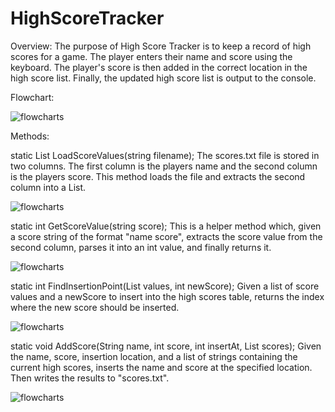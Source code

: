 # HighScoreTracker

Overview: The purpose of High Score Tracker is to keep a record of high scores for a game. The player enters their name and score using the keyboard. The player's score is then added in the correct location in the high score list. Finally, the updated high score list is output to the console.

Flowchart:

![flowcharts](Flowcharts/IMG-1832.jpg)

Methods:

static List<int> LoadScoreValues(string filename);
The scores.txt file is stored in two columns. The first column is the players name and the second column is the players score. This method loads the file and extracts the second column into a List<int>.

![flowcharts](Flowcharts/IMG-1833.jpg)

static int GetScoreValue(string score);
This is a helper method which, given a score string of the format "name score", extracts the score value from the second column, parses it into an int value, and finally returns it.

![flowcharts](Flowcharts/IMG-1834.jpg)

static int FindInsertionPoint(List<int> values, int newScore);
Given a list of score values and a newScore to insert into the high scores table, returns the index where the new score should be inserted.

![flowcharts](Flowcharts/IMG-1835.jpg)

static void AddScore(String name, int score, int insertAt, List<String> scores);
Given the name, score, insertion location, and a list of strings containing the current high scores, inserts the name and score at the specified location. Then writes the results to "scores.txt".

![flowcharts](Flowcharts/IMG-1836.jpg)

